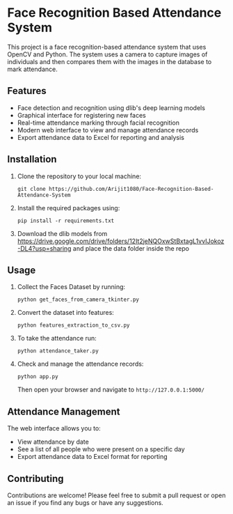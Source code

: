 # Face Recognition Based Attendance System

This project is a face recognition-based attendance system that uses OpenCV and Python. The system uses a camera to capture images of individuals and then compares them with the images in the database to mark attendance.

## Features

- Face detection and recognition using dlib's deep learning models
- Graphical interface for registering new faces
- Real-time attendance marking through facial recognition
- Modern web interface to view and manage attendance records
- Export attendance data to Excel for reporting and analysis

## Installation

1. Clone the repository to your local machine:
   ```
   git clone https://github.com/Arijit1080/Face-Recognition-Based-Attendance-System
   ```
2. Install the required packages using:
   ```
   pip install -r requirements.txt
   ```
3. Download the dlib models from https://drive.google.com/drive/folders/12It2jeNQOxwStBxtagL1vvIJokoz-DL4?usp=sharing and place the data folder inside the repo

## Usage

1. Collect the Faces Dataset by running:
   ```
   python get_faces_from_camera_tkinter.py
   ```
2. Convert the dataset into features:
   ```
   python features_extraction_to_csv.py
   ```
3. To take the attendance run:
   ```
   python attendance_taker.py
   ```
4. Check and manage the attendance records:
   ```
   python app.py
   ```
   Then open your browser and navigate to `http://127.0.0.1:5000/`

## Attendance Management

The web interface allows you to:

- View attendance by date
- See a list of all people who were present on a specific day
- Export attendance data to Excel format for reporting

## Contributing

Contributions are welcome! Please feel free to submit a pull request or open an issue if you find any bugs or have any suggestions.
